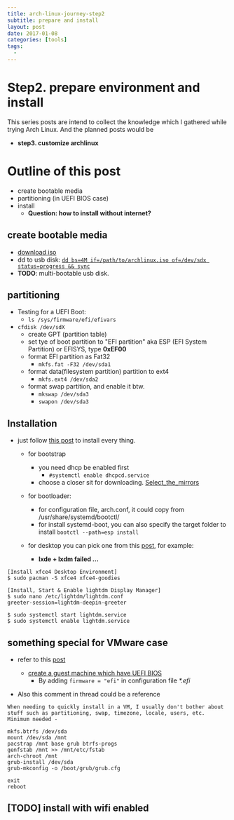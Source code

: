 ```yaml
---
title: arch-linux-journey-step2
subtitle: prepare and install
layout: post
date: 2017-01-08
categories: [tools]
tags:
  - 
---
```



# Step2. prepare environment and install
This series posts are intend to collect the knowledge which I gathered while trying Arch Linux.
And the planned posts would be
 * __step3. customize archlinux__

# Outline of this post
 * create bootable media
 * partitioning (in UEFI BIOS case)
 * install
    * __Question: how to install without internet?__

## create bootable media
 * [download iso](https://www.archlinux.org/download/)
 * dd to usb disk: [``dd bs=4M if=/path/to/archlinux.iso of=/dev/sdx status=progress && sync``](https://wiki.archlinux.org/index.php/USB_flash_installation_media#BIOS_and_UEFI_Bootable_USB)
 * __TODO__: multi-bootable usb disk.

## partitioning
 * Testing for a UEFI Boot:
    * ``ls /sys/firmware/efi/efivars``
 * ``cfdisk /dev/sdX``
    * create GPT (partition table)
    * set tye of boot partition to "EFI partition" aka ESP (EFI System Partition) or EFISYS, type __0xEF00__
    * format EFI partition as Fat32
        * ``mkfs.fat -F32 /dev/sda1``
    * format data(filesystem partition) partition to ext4
        * ``mkfs.ext4 /dev/sda2``
    * format swap partition, and enable it btw.
        * ``mkswap /dev/sda3``
        * ``swapon /dev/sda3``

## Installation
 * just follow [this post](https://linustechtips.com/main/topic/575993-guide-installing-arch-linux-on-a-vmware-virtual-machine/) to install every thing.
    * for bootstrap
        * you need dhcp be enabled first
            * ``#systemctl enable dhcpcd.service``
        * choose a closer sit for downloading. [Select_the_mirrors](https://wiki.archlinux.org/index.php/Installation_guide#Select_the_mirrors)
    * for bootloader:
        * for configuration file, arch.conf, it could copy from /usr/share/systemd/bootctl/
        * for install systemd-boot, you can also specify the target folder to install ``bootctl --path=esp install``

    * for desktop you can pick one from this [post](http://www.2daygeek.com/install-xfce-mate-kde-gnome-cinnamon-lxqt-lxde-budgie-deepin-enlightenment-desktop-environment-on-arch-linux/), for example:
        * **lxde + lxdm failed ...**

```
[Install xfce4 Desktop Environment]
$ sudo pacman -S xfce4 xfce4-goodies

[Install, Start & Enable lightdm Display Manager]
$ sudo nano /etc/lightdm/lightdm.conf
greeter-session=lightdm-deepin-greeter

$ sudo systemctl start lightdm.service
$ sudo systemctl enable lightdm.service
```

## something special for VMware case
 * refer to this [post](https://linustechtips.com/main/topic/575993-guide-installing-arch-linux-on-a-vmware-virtual-machine/)
    * [create a guest machine which have UEFI BIOS](https://linustechtips.com/main/topic/575993-guide-installing-arch-linux-on-a-vmware-virtual-machine/)
        * By adding ``firmware = "efi"`` in configuration file _*.efi_

 * Also this comment in thread could be a reference

```
When needing to quickly install in a VM, I usually don't bother about stuff such as partitioning, swap, timezone, locale, users, etc. Minimum needed -

mkfs.btrfs /dev/sda
mount /dev/sda /mnt
pacstrap /mnt base grub btrfs-progs
genfstab /mnt >> /mnt/etc/fstab
arch-chroot /mnt
grub-install /dev/sda
grub-mkconfig -o /boot/grub/grub.cfg

exit
reboot
```

## [__TODO__] install with wifi enabled

[ESP]: https://wiki.archlinux.org/index.php/EFI_System_Partition
[partition]:(https://wiki.archlinux.org/index.php/Fdisk#gdisk)
[Arch Anywhere]:https://www.ostechnix.com/arch-anywhere-an-easy-way-to-install-a-fully-custom-arch-linux-system/
